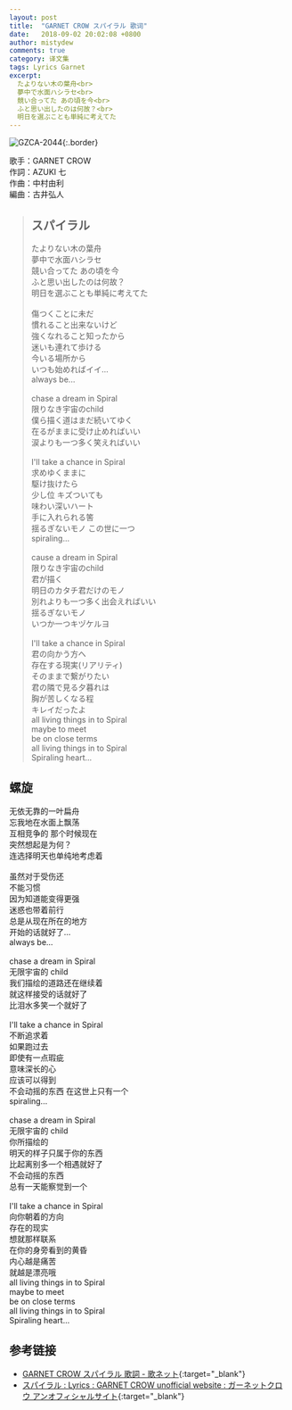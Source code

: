 ```yaml
---
layout: post
title:  "GARNET CROW スパイラル 歌词"
date:   2018-09-02 20:02:08 +0800
author: mistydew
comments: true
category: 译文集
tags: Lyrics Garnet
excerpt:
  たよりない木の葉舟<br>
  夢中で水面ハシラセ<br>
  競い合ってた あの頃を今<br>
  ふと思い出したのは何故？<br>
  明日を選ぶことも単純に考えてた
---
```

![GZCA-2044](https://ganekuro.github.io/images/discography/single/GZCA-2044.jpg){:.border}

歌手：GARNET CROW<br>
作詞：AZUKI 七<br>
作曲：中村由利<br>
編曲：古井弘人

<blockquote class="original">
  <h2>スパイラル</h2>
  <p>
    たよりない木の葉舟<br>
    夢中で水面ハシラセ<br>
    競い合ってた あの頃を今<br>
    ふと思い出したのは何故？<br>
    明日を選ぶことも単純に考えてた<br>
    <br>
    傷つくことに未だ<br>
    慣れること出来ないけど<br>
    強くなれること知ったから<br>
    迷いも連れて歩ける<br>
    今いる場所から<br>
    いつも始めればイイ…<br>
    always be...<br>
    <br>
    chase a dream in Spiral<br>
    限りなき宇宙のchild<br>
    僕ら描く道はまだ続いてゆく<br>
    在るがままに受け止めればいい<br>
    涙よりも一つ多く笑えればいい<br>
    <br>
    I'll take a chance in Spiral<br>
    求めゆくままに<br>
    駆け抜けたら<br>
    少し位 キズついても<br>
    味わい深いハート<br>
    手に入れられる筈<br>
    揺るぎないモノ この世に一つ<br>
    spiraling...<br>
    <br>
    cause a dream in Spiral<br>
    限りなき宇宙のchild<br>
    君が描く<br>
    明日のカタチ君だけのモノ<br>
    別れよりも一つ多く出会えればいい<br>
    揺るぎないモノ<br>
    いつか一つキヅケルヨ<br>
    <br>
    I'll take a chance in Spiral<br>
    君の向かう方へ<br>
    存在する現実(リアリティ)<br>
    そのままで繋がりたい<br>
    君の隣で見る夕暮れは<br>
    胸が苦しくなる程<br>
    キレイだったよ<br>
    all living things in to Spiral<br>
    maybe to meet<br>
    be on close terms<br>
    all living things in to Spiral<br>
    Spiraling heart...
  </p>
</blockquote>

<div class="translation">
  <h2>螺旋</h2>
  <p>
    无依无靠的一叶扁舟<br>
    忘我地在水面上飘荡<br>
    互相竞争的 那个时候现在<br>
    突然想起是为何？<br>
    连选择明天也单纯地考虑着<br>
    <br>
    虽然对于受伤还<br>
    不能习惯<br>
    因为知道能变得更强<br>
    迷惑也带着前行<br>
    总是从现在所在的地方<br>
    开始的话就好了…<br>
    always be...<br>
    <br>
    chase a dream in Spiral<br>
    无限宇宙的 child<br>
    我们描绘的道路还在继续着<br>
    就这样接受的话就好了<br>
    比泪水多笑一个就好了<br>
    <br>
    I'll take a chance in Spiral<br>
    不断追求着<br>
    如果跑过去<br>
    即使有一点瑕疵<br>
    意味深长的心<br>
    应该可以得到<br>
    不会动摇的东西 在这世上只有一个<br>
    spiraling...<br>
    <br>
    chase a dream in Spiral<br>
    无限宇宙的 child<br>
    你所描绘的<br>
    明天的样子只属于你的东西<br>
    比起离别多一个相遇就好了<br>
    不会动摇的东西<br>
    总有一天能察觉到一个<br>
    <br>
    I'll take a chance in Spiral<br>
    向你朝着的方向<br>
    存在的现实<br>
    想就那样联系<br>
    在你的身旁看到的黄昏<br>
    内心越是痛苦<br>
    就越是漂亮哦<br>
    all living things in to Spiral<br>
    maybe to meet<br>
    be on close terms<br>
    all living things in to Spiral<br>
    Spiraling heart...
  </p>
</div>

## 参考链接

* [GARNET CROW スパイラル 歌詞 - 歌ネット](https://www.uta-net.com/song/16092/){:target="_blank"}
* [スパイラル : Lyrics : GARNET CROW unofficial website : ガーネットクロウ アンオフィシャルサイト](https://ganekuro.github.io/lyrics/original/Spiral.html){:target="_blank"}
